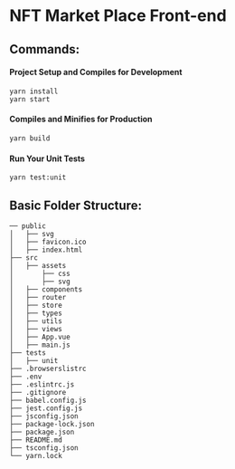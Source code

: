# NFT Market Place Front-end

## Commands:

#### Project Setup and Compiles for Development

```
yarn install
yarn start
```

#### Compiles and Minifies for Production

```
yarn build
```

#### Run Your Unit Tests

```
yarn test:unit
```

## Basic Folder Structure:

```
── public
│   ├── svg
│   ├── favicon.ico
│   ├── index.html
├── src
│   ├── assets
│   	├── css
│   	├── svg
│   ├── components
│   ├── router
│   ├── store
│   ├── types
│   ├── utils
│   ├── views
│   ├── App.vue
│   ├── main.js
├── tests
│   ├── unit
├── .browserslistrc
├── .env
├── .eslintrc.js
├── .gitignore
├── babel.config.js
├── jest.config.js
├── jsconfig.json
├── package-lock.json
├── package.json
├── README.md
├── tsconfig.json
└── yarn.lock
```
